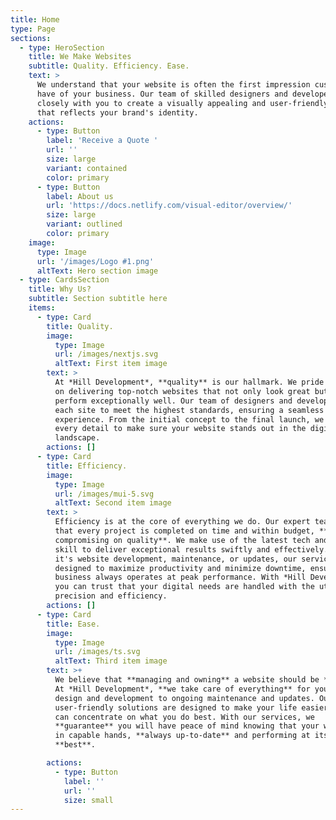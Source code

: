 ```yaml
---
title: Home
type: Page
sections:
  - type: HeroSection
    title: We Make Websites
    subtitle: Quality. Efficiency. Ease.
    text: >
      We understand that your website is often the first impression customers
      have of your business. Our team of skilled designers and developers work
      closely with you to create a visually appealing and user-friendly website
      that reflects your brand's identity.
    actions:
      - type: Button
        label: 'Receive a Quote '
        url: ''
        size: large
        variant: contained
        color: primary
      - type: Button
        label: About us
        url: 'https://docs.netlify.com/visual-editor/overview/'
        size: large
        variant: outlined
        color: primary
    image:
      type: Image
      url: '/images/Logo #1.png'
      altText: Hero section image
  - type: CardsSection
    title: Why Us?
    subtitle: Section subtitle here
    items:
      - type: Card
        title: Quality.
        image:
          type: Image
          url: /images/nextjs.svg
          altText: First item image
        text: >
          At *Hill Development*, **quality** is our hallmark. We pride ourselves
          on delivering top-notch websites that not only look great but also
          perform exceptionally well. Our team of designers and developers craft
          each site to meet the highest standards, ensuring a seamless user
          experience. From the initial concept to the final launch, we focus on
          every detail to make sure your website stands out in the digital
          landscape.
        actions: []
      - type: Card
        title: Efficiency.
        image:
          type: Image
          url: /images/mui-5.svg
          altText: Second item image
        text: >
          Efficiency is at the core of everything we do. Our expert team ensures
          that every project is completed on time and within budget, **without
          compromising on quality**. We make use of the latest tech and strong
          skill to deliver exceptional results swiftly and effectively. Whether
          it's website development, maintenance, or updates, our services are
          designed to maximize productivity and minimize downtime, ensuring your
          business always operates at peak performance. With *Hill Development*,
          you can trust that your digital needs are handled with the utmost
          precision and efficiency.
        actions: []
      - type: Card
        title: Ease.
        image:
          type: Image
          url: /images/ts.svg
          altText: Third item image
        text: >+
          We believe that **managing and owning** a website should be **easy**.
          At *Hill Development*, **we take care of everything** for you, from
          design and development to ongoing maintenance and updates. Our
          user-friendly solutions are designed to make your life easier, so you
          can concentrate on what you do best. With our services, we
          **guarantee** you will have peace of mind knowing that your website is
          in capable hands, **always up-to-date** and performing at its
          **best**.

        actions:
          - type: Button
            label: ''
            url: ''
            size: small
---
```

